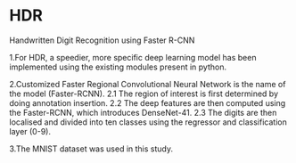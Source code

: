 # HDR
Handwritten Digit Recognition using Faster R-CNN

1.For HDR, a speedier, more specific deep learning model has been implemented using the existing modules present in python. 

2.Customized Faster Regional Convolutional Neural Network is the name of the model (Faster-RCNN). 
  2.1 The region of interest is first determined by doing annotation insertion. 
  2.2 The deep features are then computed using the Faster-RCNN, which introduces DenseNet-41. 
  2.3 The digits are then localised and divided into ten classes using the regressor and classification layer (0-9). 
  
3.The MNIST dataset was used in this study. 

